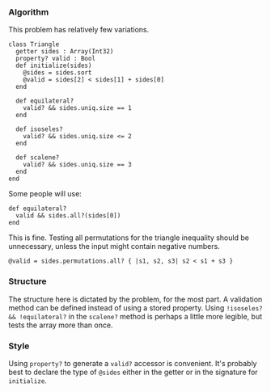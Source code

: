 ### Algorithm

This problem has relatively few variations.
```
class Triangle
  getter sides : Array(Int32)
  property? valid : Bool
  def initialize(sides)
    @sides = sides.sort
    @valid = sides[2] < sides[1] + sides[0]
  end

  def equilateral?
    valid? && sides.uniq.size == 1
  end

  def isoseles?
    valid? && sides.uniq.size <= 2
  end

  def scalene?
    valid? && sides.uniq.size == 3
  end
end
```
Some people will use:
```crystal
def equilateral?
  valid && sides.all?(sides[0])
end
```
This is fine.
Testing all permutations for the triangle inequality should be unnecessary, unless the input might contain negative numbers.
```crystal
@valid = sides.permutations.all? { |s1, s2, s3| s2 < s1 + s3 }
```

### Structure

The structure here is dictated by the problem, for the most part. A validation method can be defined instead of using a stored property. Using `!isoseles? && !equilateral?` in the `scalene?` method is perhaps a little more legible, but tests the array more than once. 

### Style

Using `property?` to generate a `valid?` accessor is convenient. It's probably best to declare the type of `@sides` either in the getter or in the signature for `initialize`.

